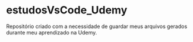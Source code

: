 # estudosVsCode_Udemy
Repositório criado com a necessidade de guardar meus arquivos gerados durante meu aprendizado na Udemy.
